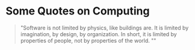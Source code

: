 # Some Quotes on Computing

>"Software is not limited by physics, like
buildings are. It is limited by imagination, by design, by organization. In short, it is limited by properties of people, not by properties of the world. ""


